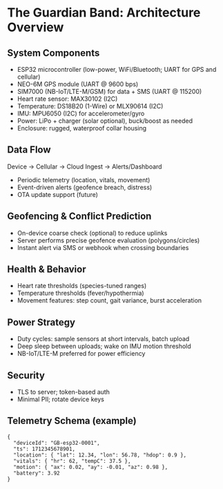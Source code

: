 # The Guardian Band: Architecture Overview

## System Components
- ESP32 microcontroller (low-power, WiFi/Bluetooth; UART for GPS and cellular)
- NEO-6M GPS module (UART @ 9600 bps)
- SIM7000 (NB-IoT/LTE-M/GSM) for data + SMS (UART @ 115200)
- Heart rate sensor: MAX30102 (I2C)
- Temperature: DS18B20 (1-Wire) or MLX90614 (I2C)
- IMU: MPU6050 (I2C) for accelerometer/gyro
- Power: LiPo + charger (solar optional), buck/boost as needed
- Enclosure: rugged, waterproof collar housing

## Data Flow
Device -> Cellular -> Cloud Ingest -> Alerts/Dashboard

- Periodic telemetry (location, vitals, movement)
- Event-driven alerts (geofence breach, distress)
- OTA update support (future)

## Geofencing & Conflict Prediction
- On-device coarse check (optional) to reduce uplinks
- Server performs precise geofence evaluation (polygons/circles)
- Instant alert via SMS or webhook when crossing boundaries

## Health & Behavior
- Heart rate thresholds (species-tuned ranges)
- Temperature thresholds (fever/hypothermia)
- Movement features: step count, gait variance, burst acceleration

## Power Strategy
- Duty cycles: sample sensors at short intervals, batch upload
- Deep sleep between uploads; wake on IMU motion threshold
- NB-IoT/LTE-M preferred for power efficiency

## Security
- TLS to server; token-based auth
- Minimal PII; rotate device keys

## Telemetry Schema (example)
```
{
  "deviceId": "GB-esp32-0001",
  "ts": 1712345678901,
  "location": { "lat": 12.34, "lon": 56.78, "hdop": 0.9 },
  "vitals": { "hr": 62, "tempC": 37.5 },
  "motion": { "ax": 0.02, "ay": -0.01, "az": 0.98 },
  "battery": 3.92
}
```
